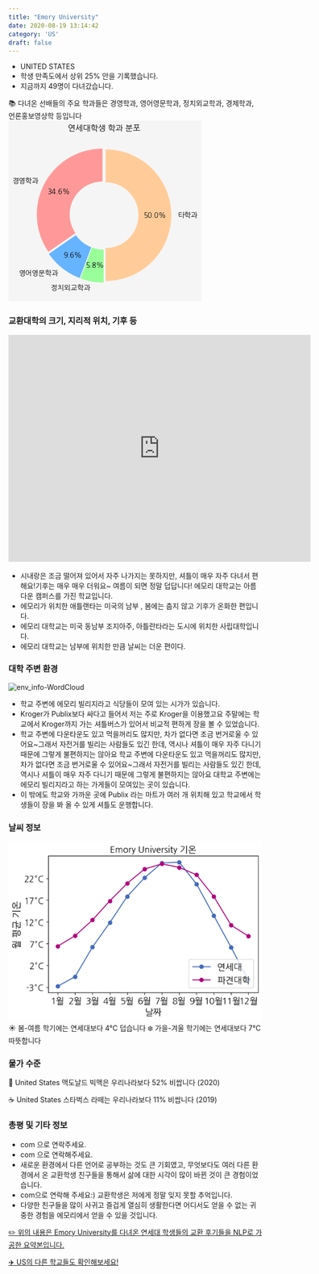 ```yaml
---
title: "Emory University"
date: 2020-08-19 13:14:42
category: 'US'
draft: false
---
```



* UNITED STATES
* 학생 만족도에서 상위 25% 안을 기록했습니다.
* 지금까지 49명이 다녀갔습니다. 

📚 다녀온 선배들의 주요 학과들은 경영학과, 영어영문학과, 정치외교학과, 경제학과, 언론홍보영상학 등입니다
![department-info](../plots/US000066.png)
### 교환대학의 크기, 지리적 위치, 기후 등
<iframe
width="600"
height="450"
frameborder="0" style="border:0"
src="https://www.google.com/maps/embed/v1/place?key=AIzaSyC9e1AME-pVmWC4hBpFdu5S4dKzyepa3HQ&q=Emory+University&center=33.7971368,-84.32224000000002&zoom=14" allowfullscreen>
</iframe>

* 시내랑은 조금 떨어져 있어서 자주 나가지는 못하지만, 셔틀이 매우 자주 다녀서 편해요!기후는 매우 매우 더워요~ 여름이 되면 정말 덥답니다! 에모리 대학교는 아름다운 캠퍼스를 가진 학교입니다.
* 에모리가 위치한 애틀랜타는 미국의 남부 , 봄에는 춥지 않고 기후가 온화한 편입니다.
* 에모리 대학교는 미국 동남부 조지아주, 아틀란타라는 도시에 위치한 사립대학입니다.
* 에모리 대학교는 남부에 위치한 만큼 날씨는 더운 편이다.


### 대학 주변 환경

![env_info-WordCloud](../univ_wordclouds_okt/env_info/US000066_env_info_okt.png)

* 학교 주변에 에모리 빌리지라고 식당들이 모여 있는 시가가 있습니다.
* Kroger가 Publix보다 싸다고 들어서 저는 주로 Kroger을 이용했고요 주말에는 학교에서 Kroger까지 가는 셔틀버스가 있어서 비교적 편하게 장을 볼 수 있었습니다.
* 학교 주변에 다운타운도 있고 먹을꺼리도 많지만, 차가 없다면 조금 번거로울 수 있어요~그래서 자전거를 빌리는 사람들도 있긴 한데, 역시나 셔틀이 매우 자주 다니기 때문에 그렇게 불편하지는 않아요 학교 주변에 다운타운도 있고 먹을꺼리도 많지만, 차가 없다면 조금 번거로울 수 있어요~그래서 자전거를 빌리는 사람들도 있긴 한데, 역시나 셔틀이 매우 자주 다니기 때문에 그렇게 불편하지는 않아요 대학교 주변에는 에모리 빌리지라고 하는 가게들이 모여있는 곳이 있습니다.
* 이 밖에도 학교와 가까운 곳에 Publix 라는 마트가 여러 개 위치해 있고 학교에서 학생들이 장을 봐 올 수 있게 셔틀도 운행합니다.


### 날씨 정보 
 ![temparature_US000066](../plots/weather/US000066.png)
☀️ 봄-여름 학기에는 연세대보다 4°C 덥습니다
❄️ 가을-겨울 학기에는 연세대보다 7°C 따뜻합니다
### 물가 수준 
🍔 United States 맥도날드 빅맥은 우리나라보다 52% 비쌉니다 (2020)

☕️ United States 스타벅스 라떼는 우리나라보다 11% 비쌉니다 (2019)

### 총평 및 기타 정보
* com 으로 연락주세요.
* com 으로 연락해주세요.
* 새로운 환경에서 다른 언어로 공부하는 것도 큰 기회였고, 무엇보다도 여러 다른 환경에서 온 교환학생 친구들을 통해서 삶에 대한 시각이 많이 바뀐 것이 큰 경험이었습니다.
* com으로 연락해 주세요:) 교환학생은 저에게 정말 잊지 못할 추억입니다.
* 다양한 친구들을 많이 사귀고 즐겁게 열심히 생활한다면 어디서도 얻을 수 없는 귀중한 경험을 에모리에서 얻을 수 있을 것입니다.


[✏️ 위의 내용은 Emory University를 다녀온 연세대 학생들의 교환 후기들을 NLP로 가공한 요약본입니다.](http://oia.yonsei.ac.kr/partner/expReport.asp?ucode=US000066&bgbn=A)

[✈️ US의 다른 학교들도 확인해보세요!](https://yonsei-exchange.netlify.app/?category=US)
